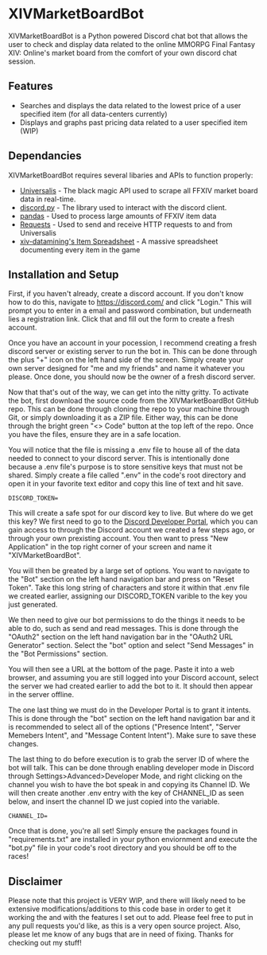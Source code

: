 # XIVMarketBoardBot

XIVMarketBoardBot is a Python powered Discord chat bot that allows the user to check and display data related to the online MMORPG Final Fantasy XIV: Online's market board from the comfort of your own discord chat session.

## Features

- Searches and displays the data related to the lowest price of a user specified item (for all data-centers currently)
- Displays and graphs past pricing data related to a user specified item (WIP)
## Dependancies

XIVMarketBoardBot requires several libaries and APIs to function properly:

- [Universalis] - The black magic API used to scrape all FFXIV market board data in real-time.
- [discord.py] - The library used to interact with the discord client.
- [pandas] - Used to process large amounts of FFXIV item data
- [Requests] - Used to send and receive HTTP requests to and from Universalis
- [xiv-datamining's Item Spreadsheet] - A massive spreadsheet documenting every item in the game

## Installation and Setup

First, if you haven't already, create a discord account. If you don't know how to do this, navigate to https://discord.com/ and click "Login." This will prompt you to enter in a email and password combination, but underneath lies a registration link. Click that and fill out the form to create a fresh account.

Once you have an account in your pocession, I recommend creating a fresh discord server or existing server to run the bot in. This can be done through the plus "+" icon on the left hand side of the screen. Simply create your own server designed for "me and my friends" and name it whatever you please. Once done, you should now be the owner of a fresh discord server.

Now that that's out of the way, we can get into the nitty gritty. To activate the bot, first download the source code from the XIVMarketBoardBot GitHub repo. This can be done through cloning the repo to your machine through Git, or simply downloading it as a ZIP file. Either way, this can be done through the bright green "<> Code" button at the top left of the repo. Once you have the files, ensure they are in a safe location.

You will notice that the file is missing a .env file to house all of the data needed to connect to your discord server. This is intentionally done because a .env file's purpose is to store sensitive keys that must not be shared. Simply create a file called ".env" in the code's root directory and open it in your favorite text editor and copy this line of text and hit save.
```
DISCORD_TOKEN=
```

This will create a safe spot for our discord key to live. But where do we get this key? We first need to go to the [Discord Developer Portal](https://discord.com/developers/applications), which you can gain access to through the Discord account we created a few steps ago, or through your own prexisting account. You then want to press "New Application" in the top right corner of your screen and name it "XIVMarketBoardBot".

You will then be greated by a large set of options. You want to navigate to the "Bot" section on the left hand navigation bar and press on "Reset Token". Take this long string of characters and store it within that .env file we created earlier, assigning our DISCORD_TOKEN varible to the key you just generated.

We then need to give our bot permissions to do the things it needs to be able to do, such as send and read messages. This is done through the "OAuth2" section on the left hand navigation bar in the "OAuth2 URL Generator" section. Select the "bot" option and select "Send Messages" in the "Bot Permissions" section.

You will then see a URL at the bottom of the page. Paste it into a web browser, and assuming you are still logged into your Discord account, select the server we had created earlier to add the bot to it. It should then appear in the server offline.

The one last thing we must do in the Developer Portal is to grant it intents. This is done through the "bot" section on the left hand navigation bar and it is recommended to select all of the options ("Presence Intent", "Server Memebers Intent", and "Message Content Intent"). Make sure to save these changes.

The last thing to do before execution is to grab the server ID of where the bot will talk. This can be done through enabling developer mode in Discord through Settings>Advanced>Developer Mode, and right clicking on the channel you wish to have the bot speak in and copying its Channel ID. We will then create another .env entry with the key of CHANNEL_ID as seen below, and insert the channel ID we just copied into the variable. 
```
CHANNEL_ID=
```

Once that is done, you're all set! Simply ensure the packages found in "requirements.txt" are installed in your python enviornment and execute the "bot.py" file in your code's root directory and you should be off to the races!


## Disclaimer
Please note that this project is VERY WIP, and there will likely need to be extensive modifications/additions to this code base in order to get it working the and with the features I set out to add. Please feel free to put in any pull requests you'd like, as this is a very open source project. Also, please let me know of any bugs that are in need of fixing. Thanks for checking out my stuff!

[//]: # (These are reference links used in the body of this note and get stripped out when the markdown processor does its job. There is no need to format nicely because it shouldn't be seen. Thanks SO - http://stackoverflow.com/questions/4823468/store-comments-in-markdown-syntax)

[Universalis]: <https://docs.universalis.app/>
[discord.py]: <https://discordpy.readthedocs.io/en/stable/>
[pandas]: <https://pandas.pydata.org/>
[Requests]: <https://requests.readthedocs.io/en/latest/>
[xiv-datamining's Item Spreadsheet]: <https://raw.githubusercontent.com/xivapi/ffxiv-datamining/refs/heads/master/csv/Item.csv>


